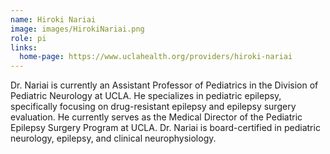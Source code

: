 ```yaml
---
name: Hiroki Nariai
image: images/HirokiNariai.png
role: pi
links:
  home-page: https://www.uclahealth.org/providers/hiroki-nariai
---
```


Dr. Nariai is currently an Assistant Professor of Pediatrics in the Division of Pediatric Neurology at UCLA. He specializes in pediatric epilepsy, specifically focusing on drug-resistant epilepsy and epilepsy surgery evaluation. He currently serves as the Medical Director of the Pediatric Epilepsy Surgery Program at UCLA. Dr. Nariai is board-certified in pediatric neurology, epilepsy, and clinical neurophysiology.
